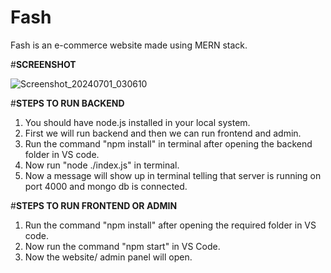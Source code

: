 # Fash
Fash is an e-commerce website made using MERN stack.


#**SCREENSHOT**

![Screenshot_20240701_030610](https://github.com/arnavb2004/Fash/assets/154666778/52cde4e3-92f5-43e9-b1e3-6b9663f4ca2c)


#**STEPS TO RUN BACKEND**

1. You should have node.js installed in your local system.
2. First we will run backend and then we can run frontend and admin.
3. Run the command "npm install" in terminal after opening the backend folder in VS code.
4. Now run "node ./index.js" in terminal.
5. Now a message will show up in terminal telling that server is running on port 4000 and mongo db is connected.

#**STEPS TO RUN FRONTEND OR ADMIN**

1. Run the command "npm install" after opening the required folder in VS code.
2. Now run the command "npm start" in VS Code.
3. Now the website/ admin panel will open.
   
